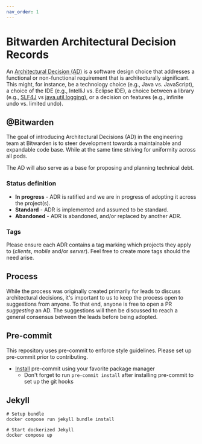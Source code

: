 ```yaml
---
nav_order: 1
---
```


# Bitwarden Architectural Decision Records

An [Architectural Decision (AD)][ad] is a software design choice that addresses a functional or
non-functional requirement that is architecturally significant. This might, for instance, be a
technology choice (e.g., Java vs. JavaScript), a choice of the IDE (e.g., IntelliJ vs. Eclipse IDE),
a choice between a library (e.g., [SLF4J][slf4j] vs [java.util.logging][java.util.logging]), or a
decision on features (e.g., infinite undo vs. limited undo).

## @Bitwarden

The goal of introducing Architectural Decisions (AD) in the engineering team at Bitwarden is to
steer development towards a maintainable and expandable code base. While at the same time striving
for uniformity across all pods.

The AD will also serve as a base for proposing and planning technical debt.

### Status definition

- **In progress** - ADR is ratified and we are in progress of adopting it across the project(s).
- **Standard** - ADR is implemented and assumed to be standard.
- **Abandoned** - ADR is abandoned, and/or replaced by another ADR.

### Tags

Please ensure each ADR contains a tag marking which projects they apply to (_clients_, _mobile_
and/or _server_). Feel free to create more tags should the need arise.

## Process

While the process was originally created primarily for leads to discuss architectural decisions,
it's important to us to keep the process open to suggestions from anyone. To that end, anyone is
free to open a PR _suggesting_ an AD. The suggestions will then be discussed to reach a general
consensus between the leads before being adopted.

## Pre-commit

This repository uses pre-commit to enforce style guidelines. Please set up pre-commit prior to
contributing.

- [Install](https://pre-commit.com/#install) pre-commit using your favorite package manager
  - Don't forget to run `pre-commit install` after installing pre-commit to set up the git hooks

[ad]: https://en.wikipedia.org/wiki/Architectural_decision
[slf4j]: https://www.slf4j.org/
[java.util.logging]:
  https://docs.oracle.com/javase/8/docs/api/java/util/logging/package-summary.html


## Jekyll

```
# Setup bundle
docker compose run jekyll bundle install

# Start dockerized Jekyll
docker compose up
```
